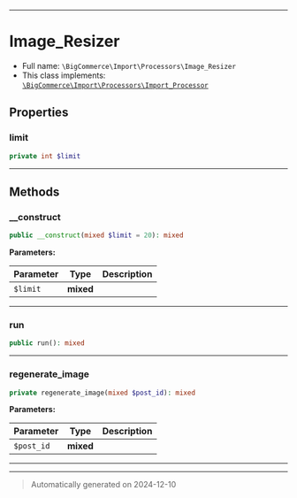 ***

# Image_Resizer





* Full name: `\BigCommerce\Import\Processors\Image_Resizer`
* This class implements:
[`\BigCommerce\Import\Processors\Import_Processor`](./Import_Processor.md)



## Properties


### limit



```php
private int $limit
```






***

## Methods


### __construct



```php
public __construct(mixed $limit = 20): mixed
```








**Parameters:**

| Parameter | Type | Description |
|-----------|------|-------------|
| `$limit` | **mixed** |  |





***

### run



```php
public run(): mixed
```












***

### regenerate_image



```php
private regenerate_image(mixed $post_id): mixed
```








**Parameters:**

| Parameter | Type | Description |
|-----------|------|-------------|
| `$post_id` | **mixed** |  |





***


***
> Automatically generated on 2024-12-10
